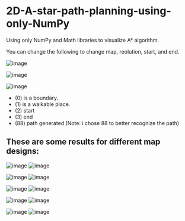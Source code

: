 # 2D-A-star-path-planning-using-only-NumPy
Using only NumPy and Math libraries to visualize A* algorithm.

You can change the following to change map, reolution, start, and end.

![image](https://github.com/MostafaELFEEL/2D-A-star-path-planning-using-only-NumPy/assets/106331831/bd4fe61d-6fec-443c-8fa7-920da1b60e32)

![image](https://github.com/MostafaELFEEL/2D-A-star-path-planning-using-only-NumPy/assets/106331831/8b4f547d-53f6-46ae-ab26-9a572322c56e)

![image](https://github.com/MostafaELFEEL/2D-A-star-path-planning-using-only-NumPy/assets/106331831/1df46ff3-9625-4255-828c-d06ef7c66080)

- (0) is a boundary.
- (1) is a walkable place.
- (2) start
- (3) end
- (88) path generated (Note: i chose 88 to better recognize the path)

## These are some results for different map designs:

![image](https://github.com/MostafaELFEEL/2D-A-star-path-planning-using-only-NumPy/assets/106331831/a3f38cbb-4f83-4602-8a65-3f1355423332)
![image](https://github.com/MostafaELFEEL/2D-A-star-path-planning-using-only-NumPy/assets/106331831/93040fd3-e685-419a-a64c-390c10cc323c)

![image](https://github.com/MostafaELFEEL/2D-A-star-path-planning-using-only-NumPy/assets/106331831/c5be0583-79b4-4600-960e-6d3609328157)
![image](https://github.com/MostafaELFEEL/2D-A-star-path-planning-using-only-NumPy/assets/106331831/6cf62f28-db35-4eef-aceb-a6d306155984)

![image](https://github.com/MostafaELFEEL/2D-A-star-path-planning-using-only-NumPy/assets/106331831/8d1d5fcd-e7cd-4880-921f-04cd3c86b9e2)
![image](https://github.com/MostafaELFEEL/2D-A-star-path-planning-using-only-NumPy/assets/106331831/cdf31de3-bb0e-4675-a65b-05b5a5d698db)

![image](https://github.com/MostafaELFEEL/2D-A-star-path-planning-using-only-NumPy/assets/106331831/5bdc819d-cb99-49e5-a901-4fe4fb756d67)
![image](https://github.com/MostafaELFEEL/2D-A-star-path-planning-using-only-NumPy/assets/106331831/83b413ce-ceb5-4be9-b85e-18c9b1079bb1)

![image](https://github.com/MostafaELFEEL/2D-A-star-path-planning-using-only-NumPy/assets/106331831/23efb57b-f0cf-4769-9f65-cd14ce29ff22)
![image](https://github.com/MostafaELFEEL/2D-A-star-path-planning-using-only-NumPy/assets/106331831/99ad3032-24e7-461e-8692-83e5149c35a7)









